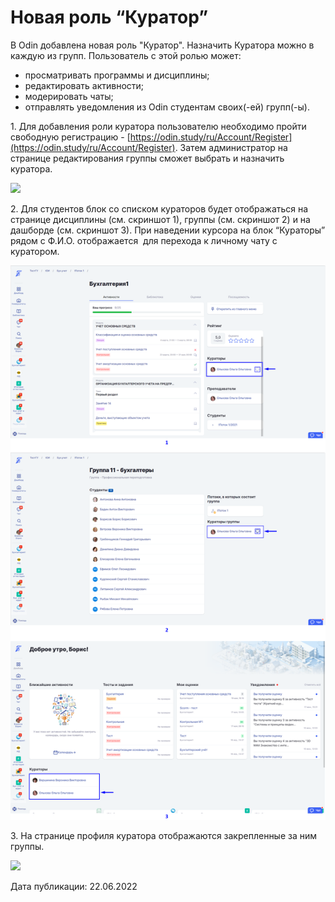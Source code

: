 # Новая роль “Куратор”

В Odin добавлена новая роль "Куратор". Назначить Куратора можно в каждую из групп. Пользователь с этой ролью может:

* просматривать программы и дисциплины;
* редактировать активности;
* модерировать чаты;
* отправлять уведомления из Odin студентам своих(-ей) групп(-ы).

1\. Для добавления роли куратора пользователю необходимо пройти свободную регистрацию - [https://odin.study/ru/Account/Register](https://odin.study/ru/Account/Register). Затем администратор на странице редактирования группы сможет выбрать и назначить куратора.

![](https://lh3.googleusercontent.com/a\_TLehMXB5vC05nJmlwPc0PDfdw3f\_CTgE6VzZe-cRr\_Tyy5aeR1shp793WWfiJrQn8bDPMSIcKGoDVMNFTmm2FWGPh9zTuPki\_umd41PqaLbkWoQwmu55\_LM5sc1kVRUTbsv87yqZOGuP8smg)

2\. Для студентов блок со списком кураторов будет отображаться на странице дисциплины (см. скриншот 1), группы (см. скриншот 2) и на дашборде (см. скриншот 3). При наведении курсора на блок “Кураторы” рядом с Ф.И.О. отображается <img src="https://lh6.googleusercontent.com/Q6Ta4uB3Wi0olEymkCTk0bxV6ztih2wcSUlfvtbar_JuJwj8cS8PEQIFpT5hU5FV2lSnrYP65g0mLqF9KbgIhB6HC6Mez2Vv7ramU9aWTAZWgaL7Ky4wIySFsYm7MlZwzoieP8bh2_8U1Pui6g" alt="" data-size="line"> для перехода к личному чату с куратором.

![](<../../.gitbook/assets/image (103).png>)

3\. На странице профиля куратора отображаются закрепленные за ним группы.

![](https://lh6.googleusercontent.com/0gTaSbVt4XfdriQnEBHDofTdjW9m9kkyDpjw08quuCn1lHSxH-6fVHJqj-QxkcfIKZxXrKm67dpyjI2zqpF3bOowwAgR22JqINKJdEpXY0MtuAWV\_UrGpRX94icoceD1touXlaRx0XaAPhcRWg)

Дата публикации: 22.06.2022
